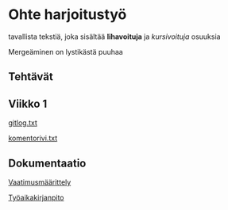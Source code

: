 # Ohte harjoitustyö

tavallista tekstiä, joka sisältää **lihavoituja** ja *kursivoituja* osuuksia

Mergeäminen on lystikästä puuhaa

## Tehtävät

## Viikko 1

[gitlog.txt](https://github.com/ArtturiV/ot-harjoitustyo/blob/master/laskarit/viikko1/gitlog.txt)

[komentorivi.txt](https://github.com/ArtturiV/ot-harjoitustyo/blob/master/laskarit/viikko1/komentorivi.txt)

## Dokumentaatio

[Vaatimusmäärittely](https://github.com/ArtturiV/ot-harjoitustyo/blob/master/dokumentaatio/vaatimusmaarittely.md)

[Työaikakirjanpito](https://github.com/ArtturiV/ot-harjoitustyo/blob/master/dokumentaatio/tuntikirjanpito.md)
